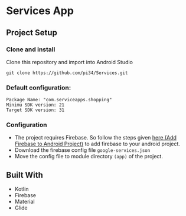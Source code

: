 # Services App

## Project Setup

### Clone and install

Clone this repository and import into Android Studio
```
git clone https://github.com/pi34/Services.git
```
### Default configuration:
```
Package Name: "com.serviceapps.shopping"
Minimu SDK version: 21
Target SDK version: 31
```

### Configuration
- The project requires Firebase. So follow the steps given [here (Add Firebase to Android Project)](https://firebase.google.com/docs/android/setup) to add firebase to your android project.
- Download the firebase config file `google-services.json`
- Move the config file to module directory `(app)` of the project.

## Built With
- Kotlin
- Firebase
- Material
- Glide
